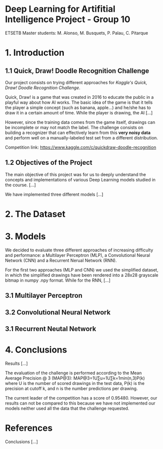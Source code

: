 # Deep Learning for Artifitial Intelligence Project - Group 10
ETSETB Master students: M. Alonso, M. Busquets, P. Palau, C. Pitarque

# 1. Introduction 

## 1.1 Quick, Draw! Doodle Recognition Challenge
Our project consists on trying different approaches for *Kaggle's Quick, Draw! Doodle Recognition Challenge*.

Quick, Draw! is a game that was created in 2016 to educate the public in a playful way about how AI works. The basic idea of the game is that it tells the player a simple concept (such as banana, apple...) and he/she has to draw it in a certain amount of time. While the player is drawing, the AI [...]

However, since the training data comes from the game itself, drawings can be incomplete or may not match the label. The challenge consists on building a recognizer that can effectively learn from this **very noisy data** and perform well on a manually-labeled test set from a different distribution.

Competition link: https://www.kaggle.com/c/quickdraw-doodle-recognition

## 1.2  Objectives of the Project

The main objective of this project was for us to deeply understand the concepts and implementations of various Deep Learning models studied in the course. [...]

We have implemented three different models [...]

# 2. The Dataset


# 3. Models
We decided to evaluate three different approaches of increasing difficulty and performance: a Multilayer Perceptron (MLP), a Convolutional Neural Network (CNN) and a Recurrent Nerual Network (RNN). 

For the first two approaches (MLP and CNN) we used the simplified dataset, in which the simplified drawings have been rendered into a 28x28 grayscale bitmap in numpy .npy format. While for the RNN, [...]

## 3.1 Multilayer Perceptron

## 3.2 Convolutional Neural Network

## 3.1 Recurrent Neutal Network

# 4. Conclusions
Results [...]

The evaluation of the challenge is performed according to the Mean Average Precision @ 3 (MAP@3): MAP@3=1U∑u=1U∑k=1min(n,3)P(k)
where U is the number of scored drawings in the test data, P(k) is the precision at cutoff k, and n is the number predictions per drawing.

The current leader of the competition has a score of 0.95480. However, our results can not be compared to this because we have not implemented our models neither used all the data that the challenge requested. 


# References
Conclusions [...]
